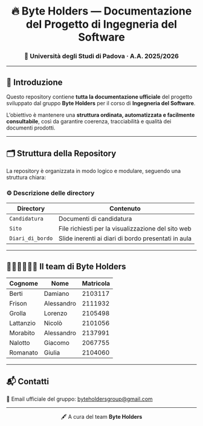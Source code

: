 <div align="center">

# 🔥 Byte Holders — Documentazione del Progetto di Ingegneria del Software  
### 🧠 Università degli Studi di Padova · A.A. 2025/2026  

---

</div>

## 🚀 Introduzione

Questo repository contiene **tutta la documentazione ufficiale** del progetto sviluppato dal gruppo **Byte Holders** per il corso di **Ingegneria del Software**.

L’obiettivo è mantenere una **struttura ordinata, automatizzata e facilmente consultabile**, così da garantire coerenza, tracciabilità e qualità dei documenti prodotti.

---

## 🗂️ Struttura della Repository

La repository è organizzata in modo logico e modulare, seguendo una struttura chiara:


### ⚙️ Descrizione delle directory  
| Directory            | Contenuto                                           | 
|----------------------|-----------------------------------------------------|
| `Candidatura`        | Documenti di candidatura                            | 
| `Sito`               | File richiesti per la visualizzazione del sito web  | 
| `Diari_di_bordo`     | Slide inerenti ai diari di bordo presentati in aula |

---

## 👩🏼‍💻🧑🏻‍💻 Il team di Byte Holders  
| Cognome   | Nome         | Matricola |
|-----------|--------------|-----------|
| Berti     | Damiano      |  2103117  |
| Frison    | Alessandro   |  2111932  |
| Grolla    | Lorenzo      |  2105498  |
| Lattanzio | Nicolò       |  2101056  |
| Morabito  | Alessandro   |  2137991  |
| Nalotto   | Giacomo      |  2067755  |
| Romanato  | Giulia       |  2104060  |

---

## 📬 Contatti  
📧 Email ufficiale del gruppo: [byteholdersgroup@gmail.com](byteholdersgroup@gmail.com)

---

<div align="center">
 
🖋️ A cura del team **Byte Holders**

</div>


